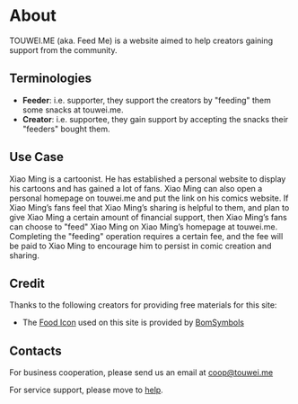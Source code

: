 # About

TOUWEI.ME (aka. Feed Me) is a website aimed to help creators gaining support from the community.

## Terminologies

- **Feeder**: i.e. supporter, they support the creators by "feeding" them some snacks at touwei.me.
- **Creator**: i.e. supportee, they gain support by accepting the snacks their "feeders" bought them.

## Use Case

Xiao Ming is a cartoonist. He has established a personal website to display his cartoons and has gained a lot of fans.
Xiao Ming can also open a personal homepage on touwei.me and put the link on his comics website.
If Xiao Ming’s fans feel that Xiao Ming’s sharing is helpful to them, and plan to give Xiao Ming a certain amount of financial support,
then Xiao Ming’s fans can choose to "feed" Xiao Ming on Xiao Ming’s homepage at touwei.me.
Completing the "feeding" operation requires a certain fee, and the fee will be paid to Xiao Ming to encourage him to persist in comic creation and sharing.

## Credit

Thanks to the following creators for providing free materials for this site:

- The [Food Icon](https://www.iconfinder.com/iconsets/food-set-3) used on this site is provided by [BomSymbols](https://www.iconfinder.com/korawan_m)

## Contacts

For business cooperation, please send us an email at [coop@touwei.me](mailto:coop@touwei.me?Subject=%5Btouwei.me%5D%20Intention%20of%20Business%20Cooperation)

For service support, please move to [help](/en/help).
